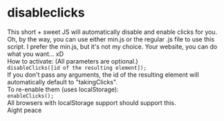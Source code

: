 # disableclicks
This short + sweet JS will automatically disable and enable clicks for you.<br />
Oh, by the way, you can use either min.js or the regular .js file to use this script. I prefer the min.js, but it's not my choice. Your website, you can do what you want... xD <br />
How to activate: (All parameters are optional.) <br />
`disableClicks([id of the resulting element]);`<br />
If you don't pass any arguments, the id of the resulting element will automatically default to "takingClicks". <br />
To re-enable them (uses localStorage):<br />
`enableClicks();`<br />
All browsers with localStorage support should support this. <br />
Aight peace
